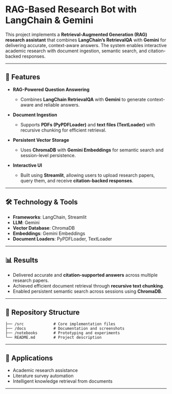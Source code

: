 
# RAG-Based Research Bot with LangChain & Gemini

This project implements a **Retrieval-Augmented Generation (RAG) research assistant** that combines **LangChain’s RetrievalQA** with **Gemini** for delivering accurate, context-aware answers. The system enables interactive academic research with document ingestion, semantic search, and citation-backed responses.

---

## 🔑 Features

* **RAG-Powered Question Answering**

  * Combines **LangChain RetrievalQA** with **Gemini** to generate context-aware and reliable answers.
* **Document Ingestion**

  * Supports **PDFs (PyPDFLoader)** and **text files (TextLoader)** with recursive chunking for efficient retrieval.
* **Persistent Vector Storage**

  * Uses **ChromaDB** with **Gemini Embeddings** for semantic search and session-level persistence.
* **Interactive UI**

  * Built using **Streamlit**, allowing users to upload research papers, query them, and receive **citation-backed responses**.

---

## 🛠️ Technology & Tools

* **Frameworks**: LangChain, Streamlit
* **LLM**: Gemini
* **Vector Database**: ChromaDB
* **Embeddings**: Gemini Embeddings
* **Document Loaders**: PyPDFLoader, TextLoader

---

## 📊 Results

* Delivered accurate and **citation-supported answers** across multiple research papers.
* Achieved efficient document retrieval through **recursive text chunking**.
* Enabled persistent semantic search across sessions using **ChromaDB**.

---

## 📂 Repository Structure

```
├── /src             # Core implementation files
├── /docs            # Documentation and screenshots
├── /notebooks       # Prototyping and experiments
└── README.md        # Project description
```

---

## 🚀 Applications

* Academic research assistance
* Literature survey automation
* Intelligent knowledge retrieval from documents

---

